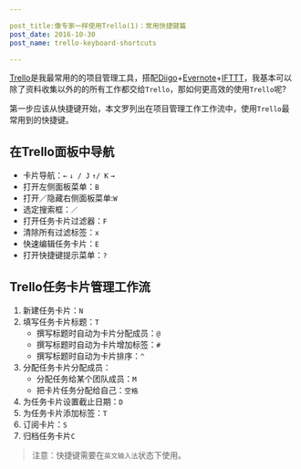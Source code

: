 ```yaml
---

post_title:像专家一样使用Trello(1)：常用快捷键篇
post_date: 2016-10-30
post_name: trello-keyboard-shortcuts

---
```


[Trello](www.trello.com)是我最常用的的项目管理工具，搭配[Diigo](https://www.diigo.com/)+[Evernote](www.evernote.com)+[IFTTT](www.ifttt.com)，我基本可以除了资料收集以外的的所有工作都交给`Trello`，那如何更高效的使用`Trello`呢?

第一步应该从快捷键开始，本文罗列出在项目管理工作工作流中，使用`Trello`最常用到的快捷键。

## 在Trello面板中导航

- 卡片导航：`←` `↓ / J` `↑/ K` `→`
- 打开左侧面板菜单：`B`
- 打开／隐藏右侧面板菜单:`W`
- 选定搜索框：`／`
- 打开任务卡片过滤器：`F`
- 清除所有过滤标签：`x`
- 快速编辑任务卡片：`E`
- 打开快捷键提示菜单：`?`

## Trello任务卡片管理工作流

1. 新建任务卡片：`N`
2. 填写任务卡片标题：`T`
	- 撰写标题时自动为卡片分配成员：`@`
	- 撰写标题时自动为卡片增加标签：`#`
	- 撰写标题时自动为卡片排序：`^`
3. 分配任务卡片分配成员：
	- 分配任务给某个团队成员：`M`
	- 把卡片任务分配给自己：`空格`
4. 为任务卡片设置截止日期：`D`
5. 为任务卡片添加标签：`T`
6. 订阅卡片：`S`
6. 归档任务卡片`C`

> 注意：快捷键需要在`英文输入法`状态下使用。

